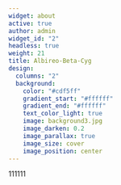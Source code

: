 ```yaml
---
widget: about
active: true
author: admin
widget_id: "2"
headless: true
weight: 21
title: Albireo-Beta-Cyg
design:
  columns: "2"
  background:
    color: "#cdf5ff"
    gradient_start: "#ffffff"
    gradient_end: "#ffffff"
    text_color_light: true
    image: background3.jpg
    image_darken: 0.2
    image_parallax: true
    image_size: cover
    image_position: center
---
```

111111